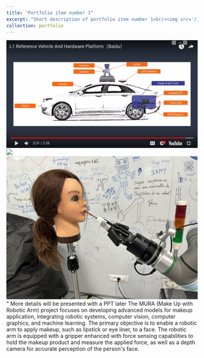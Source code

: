 ```yaml
---
title: "Portfolio item number 1"
excerpt: "Short description of portfolio item number 1<br/><img src='/images/500x300.png'>"
collection: portfolio
---
```

![](https://github.com/sriharsha0806/Apollo/blob/master/Screenshot%20from%202018-07-17%2017-55-14.png)
![](https://github.com/SichenPa221/SichenWeb.github.io/blob/master/images/mura/ur5_robot.jpg)
<img src='/images/mura/ur5_robot.jpg'/>"
More details will be presented with a PPT later
The MURA (Make Up with Robotic Arm) project focuses on developing advanced models for makeup application, integrating robotic systems, computer vision, computer graphics, and machine learning. The primary objective is to enable a robotic arm to apply makeup, such as lipstick or eye liner, to a face. The robotic arm is equipped with a gripper enhanced with force sensing capabilities to hold the makeup product and measure the applied force, as well as a depth camera for accurate perception of the person's face. 
